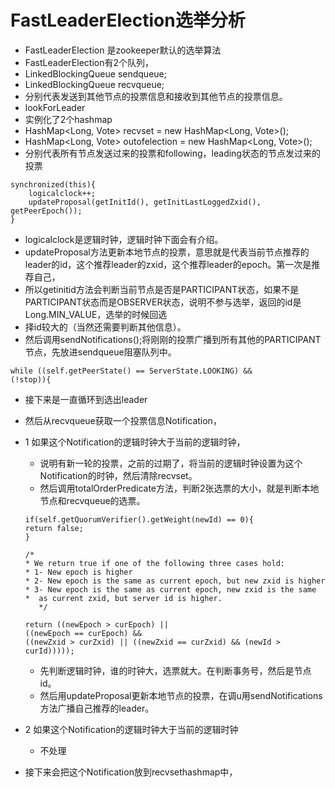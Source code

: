 # FastLeaderElection选举分析
* FastLeaderElection 是zookeeper默认的选举算法
* FastLeaderElection有2个队列，
* LinkedBlockingQueue<ToSend> sendqueue;
* LinkedBlockingQueue<Notification> recvqueue;
* 分别代表发送到其他节点的投票信息和接收到其他节点的投票信息。
* lookForLeader
* 实例化了2个hashmap
* HashMap<Long, Vote> recvset = new HashMap<Long, Vote>();
* HashMap<Long, Vote> outofelection = new HashMap<Long, Vote>();
* 分别代表所有节点发送过来的投票和following，leading状态的节点发过来的投票

```
synchronized(this){
    logicalclock++;
    updateProposal(getInitId(), getInitLastLoggedZxid(), getPeerEpoch());
}
```
* logicalclock是逻辑时钟，逻辑时钟下面会有介绍。
* updateProposal方法更新本地节点的投票，意思就是代表当前节点推荐的leader的id，这个推荐leader的zxid，这个推荐leader的epoch。第一次是推荐自己，
* 所以getinitid方法会判断当前节点是否是PARTICIPANT状态，如果不是PARTICIPANT状态而是OBSERVER状态，说明不参与选举，返回的id是Long.MIN_VALUE，选举的时候回选
* 择id较大的（当然还需要判断其他信息）。
* 然后调用sendNotifications();将刚刚的投票广播到所有其他的PARTICIPANT节点，先放进sendqueue阻塞队列中。

```
while ((self.getPeerState() == ServerState.LOOKING) &&
(!stop)){
```
* 接下来是一直循环到选出leader
* 然后从recvqueue获取一个投票信息Notification，
* 1 如果这个Notification的逻辑时钟大于当前的逻辑时钟，
  * 说明有新一轮的投票，之前的过期了，将当前的逻辑时钟设置为这个Notification的时钟，然后清除recvset。
  * 然后调用totalOrderPredicate方法，判断2张选票的大小，就是判断本地节点和recvqueue的选票。
   ```
   if(self.getQuorumVerifier().getWeight(newId) == 0){
   return false;
   }
   
   /*
   * We return true if one of the following three cases hold:
   * 1- New epoch is higher
   * 2- New epoch is the same as current epoch, but new zxid is higher
   * 3- New epoch is the same as current epoch, new zxid is the same
   *  as current zxid, but server id is higher.
      */
   
   return ((newEpoch > curEpoch) ||
   ((newEpoch == curEpoch) &&
   ((newZxid > curZxid) || ((newZxid == curZxid) && (newId > curId)))));
   ```
  * 先判断逻辑时钟，谁的时钟大，选票就大。在判断事务号，然后是节点id。
  * 然后用updateProposal更新本地节点的投票，在调u用sendNotifications方法广播自己推荐的leader。

* 2 如果这个Notification的逻辑时钟大于当前的逻辑时钟
  * 不处理
* 接下来会把这个Notification放到recvsethashmap中，
